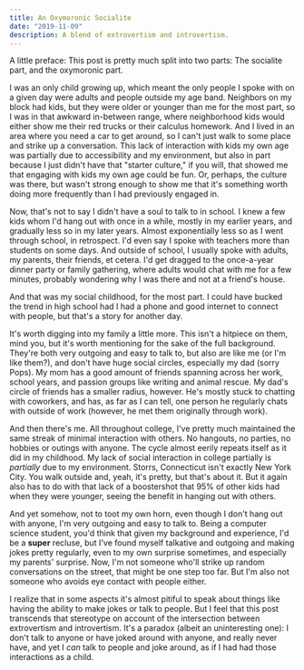 ```yaml
---
title: An Oxymoronic Socialite
date: "2019-11-09"
description: A blend of extrovertism and introvertism.
---
```


A little preface: This post is pretty much split into two parts: The socialite part, and the oxymoronic part.

I was an only child growing up, which meant the only people I spoke with on a given day were adults and people outside my age band. Neighbors on my block had kids, but they were older or younger than me for the most part, so I was in that awkward in-between range, where neighborhood kids would either show me their red trucks or their calculus homework. And I lived in an area where you need a car to get around, so I can't just walk to some place and strike up a conversation. This lack of interaction with kids my own age was partially due to accessibility and my environment, but also in part because I just didn't have that "starter culture," if you will, that showed me that engaging with kids my own age could be fun. Or, perhaps, the culture was there, but wasn't strong enough to show me that it's something worth doing more frequently than I had previously engaged in.

Now, that's not to say I didn't have a soul to talk to in school. I knew a few kids whom I'd hang out with once in a while, mostly in my earlier years, and gradually less so in my later years. Almost exponentially less so as I went through school, in retrospect. I'd even say I spoke with teachers more than students on some days. And outside of school, I usually spoke with adults, my parents, their friends, et cetera. I'd get dragged to the once-a-year dinner party or family gathering, where adults would chat with me for a few minutes, probably wondering why I was there and not at a friend's house.

And that was my social childhood, for the most part. I could have bucked the trend in high school had I had a phone and good internet to connect with people, but that's a story for another day.

It's worth digging into my family a little more. This isn't a hitpiece on them, mind you, but it's worth mentioning for the sake of the full background. They're both very outgoing and easy to talk to, but also are like me (or I'm like them?), and don't have huge social circles, especially my dad (sorry Pops). My mom has a good amount of friends spanning across her work, school years, and passion groups like writing and animal rescue. My dad's circle of friends has a smaller radius, however. He's mostly stuck to chatting with coworkers, and has, as far as I can tell, one person he regularly chats with outside of work (however, he met them originally through work).

And then there's me. All throughout college, I've pretty much maintained the same streak of minimal interaction with others. No hangouts, no parties, no hobbies or outings with anyone. The cycle almost eerily repeats itself as it did in my childhood. My lack of social interaction in college partially is _partially_ due to my environment. Storrs, Connecticut isn't exactly New York City. You walk outside and, yeah, it's pretty, but that's about it. But it again also has to do with that lack of a boostershot that 95% of other kids had when they were younger, seeing the benefit in hanging out with others.

And yet somehow, not to toot my own horn, even though I don't hang out with anyone, I'm very outgoing and easy to talk to. Being a computer science student, you'd think that given my background and experience, I'd be a **super** recluse, but I've found myself talkative and outgoing and making jokes pretty regularly, even to my own surprise sometimes, and especially my parents' surprise. Now, I'm not someone who'll strike up random conversations on the street, that might be one step too far. But I'm also not someone who avoids eye contact with people either.

I realize that in some aspects it's almost pitiful to speak about things like having the ability to make jokes or talk to people. But I feel that this post transcends that stereotype on account of the intersection between extrovertism and introvertism. It's a paradox (albeit an uninteresting one): I don't talk to anyone or have joked around with anyone, and really never have, and yet I _can_ talk to people and joke around, as if I had had those interactions as a child.

